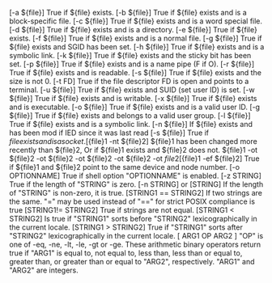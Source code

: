 [-a ${file}] True if ${file} exists.
[-b ${file}] True if ${file} exists and is a block-specific file.
[-c ${file}] True if ${file} exists and is a word special file.
[-d ${file}] True if ${file} exists and is a directory.
[-e ${file}] True if ${file} exists.
[-f ${file}] True if ${file} exists and is a normal file.
[-g ${file}] True if ${file} exists and SGID has been set. [-h ${file}] True if ${file} exists and is a symbolic link.
[-k ${file}] True if ${file} exists and the sticky bit has been set.
[-p ${file}] True if ${file} exists and is a name pipe (F if O).
[-r ${file}] True if ${file} exists and is readable.
[-s ${file}] True if ${file} exists and the size is not 0.
[-t FD] True if the file descriptor FD is open and points to a terminal.
[-u ${file}] True if ${file} exists and SUID (set user ID) is set.
[-w ${file}] True if ${file} exists and is writable.
[-x ${file}] True if ${file} exists and is executable.
[-o ${file}] True if ${file} exists and is a valid user ID.
[-g ${file}] True if ${file} exists and belongs to a valid user group.
[-l ${file}] True if ${file} exists and is a symbolic link.
[-n ${file}] If ${file} exists and has been mod if IED since it was last read
[-s ${file}] True if ${file} exists and is a socket.
[${file}1 -nt ${file}2] ${file}1 has been changed more recently than ${file}2, Or if ${file}1 exists and ${file}2 does not.
${file}1 -ot ${file}2 -ot ${file}2 -ot ${file}2 -ot ${file}2 -ot ${file}2
[${file}1 -ef ${file}2] True if ${file}1 and ${file}2 point to the same device and node number.
[-o OPTIONNAME] True if shell option "OPTIONNAME" is enabled.
[-z STRING] True if the length of "STRING" is zero.
[-n STRING] or [STRING] If the length of "STRING" is non-zero, it is true.
[STRING1 == STRING2] If two strings are the same. "=" may be used instead of "==" for strict POSIX compliance is true
[STRING1!= STRING2] True if strings are not equal.
[STRING1 < STRING2] Is true if "STRING1" sorts before "STRING2" lexicographically in the current locale.
[STRING1 > STRING2] True if "STRING1" sorts after "STRING2" lexicographically in the current locale.
[ ARG1 OP ARG2 ] "OP" is one of -eq, -ne, -lt, -le, -gt or -ge. These arithmetic binary operators return true if "ARG1" is equal to, not equal to, less than, less than or equal to, greater than, or greater than or equal to "ARG2", respectively. "ARG1" and "ARG2" are integers.
